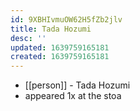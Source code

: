 ```yaml
---
id: 9XBHIvmuOW62H5fZb2jlv
title: Tada Hozumi
desc: ''
updated: 1639759165181
created: 1639759165181
---
```



- [[person]] - Tada Hozumi
- appeared 1x at the stoa
